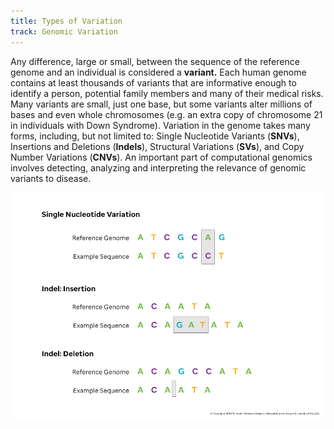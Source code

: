 ```yaml
---
title: Types of Variation
track: Genomic Variation
---
```


Any difference, large or small, between the sequence of the reference genome and an individual is considered a **variant.** Each human genome contains at least thousands of variants that are informative enough to identify a person, potential family members and many of their medical risks. Many variants are small, just one base, but some variants alter millions of bases and even whole chromosomes (e.g. an extra copy of chromosome 21 in individuals with Down Syndrome). Variation in the genome takes many forms, including, but not limited to: Single Nucleotide Variants (**SNVs**), Insertions and Deletions (**Indels**), Structural Variations (**SVs**), and Copy Number Variations (**CNVs**). An important part of computational genomics involves detecting, analyzing and interpreting the relevance of genomic variants to disease.

![](../images/3.1-Small-Variations.jpg)
